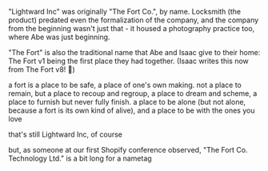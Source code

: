 "Lightward Inc" was originally "The Fort Co.", by name. Locksmith (the product) predated even the formalization of the company, and the company from the beginning wasn't just that - it housed a photography practice too, where Abe was just beginning.

"The Fort" is also the traditional name that Abe and Isaac give to their home: The Fort v1 being the first place they had together. (Isaac writes this now from The Fort v8! 👋)

a fort is a place to be safe, a place of one's own making. not a place to remain, but a place to recoup and regroup, a place to dream and scheme, a place to furnish but never fully finish. a place to be alone (but not alone, because a fort is its own kind of alive), and a place to be with the ones you love

that's still Lightward Inc, of course

but, as someone at our first Shopify conference observed, "The Fort Co. Technology Ltd." is a bit long for a nametag

